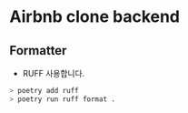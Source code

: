 # Airbnb clone backend

## Formatter

- RUFF 사용합니다.

```sh
> poetry add ruff
> poetry run ruff format .
```
